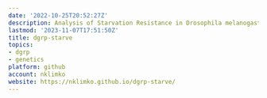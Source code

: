 ```yaml
---
date: '2022-10-25T20:52:27Z'
description: Analysis of Starvation Resistance in Drosophila melanogaster
lastmod: '2023-11-07T17:51:50Z'
title: dgrp-starve
topics:
- dgrp
- genetics
platform: github
account: nklimko
website: https://nklimko.github.io/dgrp-starve/
---
```


